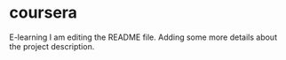 # coursera
E-learning
I am editing the README file. Adding some more details about the project description.
